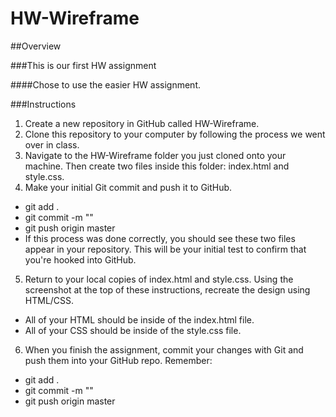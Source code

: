 # HW-Wireframe

##Overview

###This is our first HW assignment

####Chose to use the easier HW assignment. 

###Instructions

1. Create a new repository in GitHub called HW-Wireframe.
2. Clone this repository to your computer by following the process we went over in class.
3. Navigate to the HW-Wireframe folder you just cloned onto your machine. Then create two files inside this folder: index.html and style.css.
4. Make your initial Git commit and push it to GitHub.
  * git add .
  * git commit -m "<COMMENT>"
  * git push origin master
  * If this process was done correctly, you should see these two files appear in your repository. This will be your initial test to confirm that you're hooked into GitHub.


5. Return to your local copies of index.html and style.css. Using the screenshot at the top of these instructions, recreate the design using HTML/CSS.
  * All of your HTML should be inside of the index.html file.
  * All of your CSS should be inside of the style.css file.


6. When you finish the assignment, commit your changes with Git and push them into your GitHub repo. Remember:
  * git add .
  * git commit -m "<COMMENT>"
  * git push origin master
